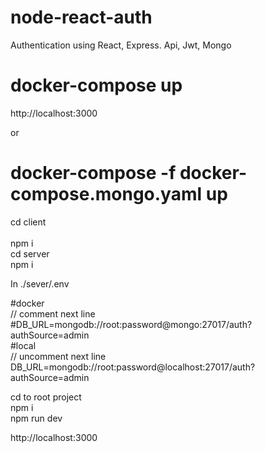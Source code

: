 # node-react-auth

Authentication using React, Express. Api, Jwt, Mongo

# docker-compose up

http://localhost:3000

or

# docker-compose -f docker-compose.mongo.yaml up

  cd client<br />  
  npm i<br />
  cd server<br />
  npm i<br />
  
In ./sever/.env<br />

#docker<br />
 // comment next line<br />
#DB_URL=mongodb://root:password@mongo:27017/auth?authSource=admin<br />
#local<br />
// uncomment next line<br />
DB_URL=mongodb://root:password@localhost:27017/auth?authSource=admin <br />

cd to root project<br />
  npm i<br />
  npm run dev<br />

http://localhost:3000



